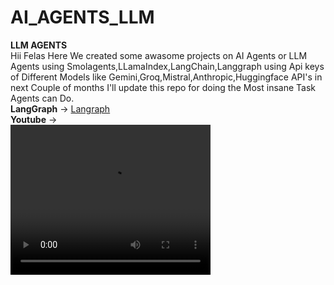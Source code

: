 # AI_AGENTS_LLM
**LLM AGENTS**
<br>
Hii Felas Here We created some awasome projects on AI Agents or LLM Agents using Smolagents,LLamaIndex,LangChain,Langgraph using Api keys of Different Models like Gemini,Groq,Mistral,Anthropic,Huggingface API's in next Couple of months I'll update this repo for doing the Most insane Task Agents can Do.
<br>
**LangGraph** -> <a href="https://langchain-ai.github.io/langgraph/tutorials/introduction/#part-1-build-a-basic-chatbot">Langraph</a>
<br>**Youtube** -><br>
<video width="320" height="240" controls>
  <source src="https://www.youtube.com/watch?v=ndCFqT6xFQ4" type="video/mp4">
  </video>
